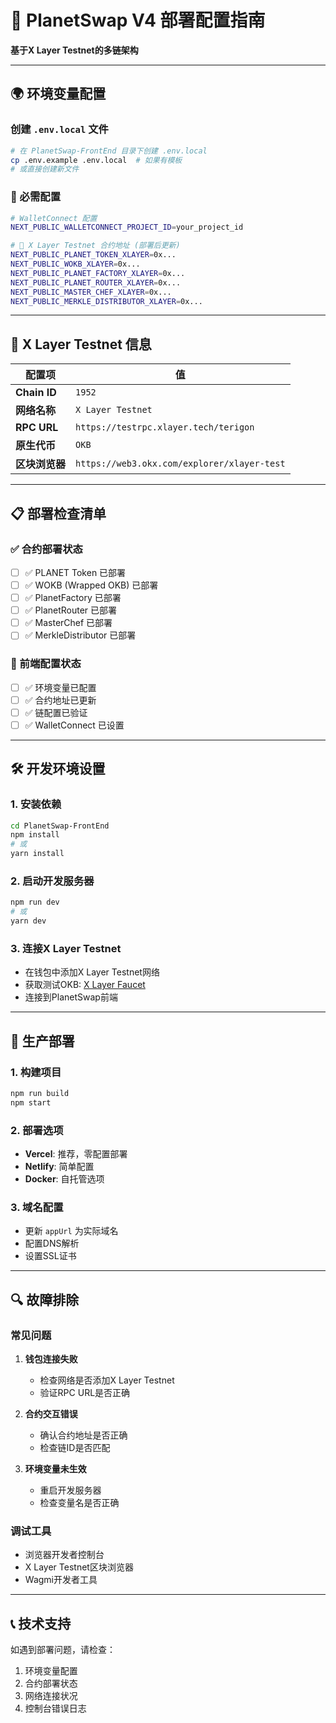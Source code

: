 # 🚀 **PlanetSwap V4 部署配置指南**

**基于X Layer Testnet的多链架构**

---

## 🌍 **环境变量配置**

### **创建 `.env.local` 文件**

```bash
# 在 PlanetSwap-FrontEnd 目录下创建 .env.local
cp .env.example .env.local  # 如果有模板
# 或直接创建新文件
```

### **🔗 必需配置**

```bash
# WalletConnect 配置
NEXT_PUBLIC_WALLETCONNECT_PROJECT_ID=your_project_id

# 🎯 X Layer Testnet 合约地址 (部署后更新)
NEXT_PUBLIC_PLANET_TOKEN_XLAYER=0x...
NEXT_PUBLIC_WOKB_XLAYER=0x...
NEXT_PUBLIC_PLANET_FACTORY_XLAYER=0x...
NEXT_PUBLIC_PLANET_ROUTER_XLAYER=0x...
NEXT_PUBLIC_MASTER_CHEF_XLAYER=0x...
NEXT_PUBLIC_MERKLE_DISTRIBUTOR_XLAYER=0x...
```

---

## 🎯 **X Layer Testnet 信息**

| 配置项 | 值 |
|--------|-----|
| **Chain ID** | `1952` |
| **网络名称** | `X Layer Testnet` |
| **RPC URL** | `https://testrpc.xlayer.tech/terigon` |
| **原生代币** | `OKB` |
| **区块浏览器** | `https://web3.okx.com/explorer/xlayer-test` |

---

## 📋 **部署检查清单**

### **✅ 合约部署状态**

- [ ] ✅ PLANET Token 已部署
- [ ] ✅ WOKB (Wrapped OKB) 已部署  
- [ ] ✅ PlanetFactory 已部署
- [ ] ✅ PlanetRouter 已部署
- [ ] ✅ MasterChef 已部署
- [ ] ✅ MerkleDistributor 已部署

### **🔧 前端配置状态**

- [ ] ✅ 环境变量已配置
- [ ] ✅ 合约地址已更新
- [ ] ✅ 链配置已验证
- [ ] ✅ WalletConnect 已设置

---

## 🛠️ **开发环境设置**

### **1. 安装依赖**
```bash
cd PlanetSwap-FrontEnd
npm install
# 或
yarn install
```

### **2. 启动开发服务器**
```bash
npm run dev
# 或  
yarn dev
```

### **3. 连接X Layer Testnet**
- 在钱包中添加X Layer Testnet网络
- 获取测试OKB: [X Layer Faucet](https://xlayer.tech/faucet)
- 连接到PlanetSwap前端

---

## 🚀 **生产部署**

### **1. 构建项目**
```bash
npm run build
npm start
```

### **2. 部署选项**
- **Vercel**: 推荐，零配置部署
- **Netlify**: 简单配置
- **Docker**: 自托管选项

### **3. 域名配置**
- 更新 `appUrl` 为实际域名
- 配置DNS解析
- 设置SSL证书

---

## 🔍 **故障排除**

### **常见问题**

1. **钱包连接失败**
   - 检查网络是否添加X Layer Testnet
   - 验证RPC URL是否正确

2. **合约交互错误**  
   - 确认合约地址是否正确
   - 检查链ID是否匹配

3. **环境变量未生效**
   - 重启开发服务器
   - 检查变量名是否正确

### **调试工具**
- 浏览器开发者控制台
- X Layer Testnet区块浏览器
- Wagmi开发者工具

---

## 📞 **技术支持**

如遇到部署问题，请检查：
1. 环境变量配置
2. 合约部署状态  
3. 网络连接状况
4. 控制台错误日志
